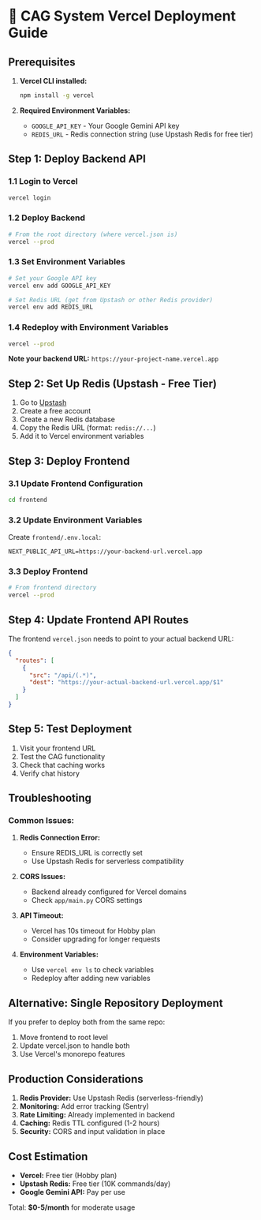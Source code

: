 # 🚀 CAG System Vercel Deployment Guide

## Prerequisites

1. **Vercel CLI installed:**
   ```bash
   npm install -g vercel
   ```

2. **Required Environment Variables:**
   - `GOOGLE_API_KEY` - Your Google Gemini API key
   - `REDIS_URL` - Redis connection string (use Upstash Redis for free tier)

## Step 1: Deploy Backend API

### 1.1 Login to Vercel
```bash
vercel login
```

### 1.2 Deploy Backend
```bash
# From the root directory (where vercel.json is)
vercel --prod
```

### 1.3 Set Environment Variables
```bash
# Set your Google API key
vercel env add GOOGLE_API_KEY

# Set Redis URL (get from Upstash or other Redis provider)
vercel env add REDIS_URL
```

### 1.4 Redeploy with Environment Variables
```bash
vercel --prod
```

**Note your backend URL:** `https://your-project-name.vercel.app`

## Step 2: Set Up Redis (Upstash - Free Tier)

1. Go to [Upstash](https://upstash.com/)
2. Create a free account
3. Create a new Redis database
4. Copy the Redis URL (format: `redis://...`)
5. Add it to Vercel environment variables

## Step 3: Deploy Frontend

### 3.1 Update Frontend Configuration
```bash
cd frontend
```

### 3.2 Update Environment Variables
Create `frontend/.env.local`:
```
NEXT_PUBLIC_API_URL=https://your-backend-url.vercel.app
```

### 3.3 Deploy Frontend
```bash
# From frontend directory
vercel --prod
```

## Step 4: Update Frontend API Routes

The frontend `vercel.json` needs to point to your actual backend URL:

```json
{
  "routes": [
    {
      "src": "/api/(.*)",
      "dest": "https://your-actual-backend-url.vercel.app/$1"
    }
  ]
}
```

## Step 5: Test Deployment

1. Visit your frontend URL
2. Test the CAG functionality
3. Check that caching works
4. Verify chat history

## Troubleshooting

### Common Issues:

1. **Redis Connection Error:**
   - Ensure REDIS_URL is correctly set
   - Use Upstash Redis for serverless compatibility

2. **CORS Issues:**
   - Backend already configured for Vercel domains
   - Check `app/main.py` CORS settings

3. **API Timeout:**
   - Vercel has 10s timeout for Hobby plan
   - Consider upgrading for longer requests

4. **Environment Variables:**
   - Use `vercel env ls` to check variables
   - Redeploy after adding new variables

## Alternative: Single Repository Deployment

If you prefer to deploy both from the same repo:

1. Move frontend to root level
2. Update vercel.json to handle both
3. Use Vercel's monorepo features

## Production Considerations

1. **Redis Provider:** Use Upstash Redis (serverless-friendly)
2. **Monitoring:** Add error tracking (Sentry)
3. **Rate Limiting:** Already implemented in backend
4. **Caching:** Redis TTL configured (1-2 hours)
5. **Security:** CORS and input validation in place

## Cost Estimation

- **Vercel:** Free tier (Hobby plan)
- **Upstash Redis:** Free tier (10K commands/day)
- **Google Gemini API:** Pay per use

Total: **$0-5/month** for moderate usage
